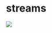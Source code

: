 # streams
<a href="https://codecov.io/gh/Slilex/streams">
  <img src="https://codecov.io/gh/Slilex/streams/branch/master/graph/badge.svg" />
</a>
